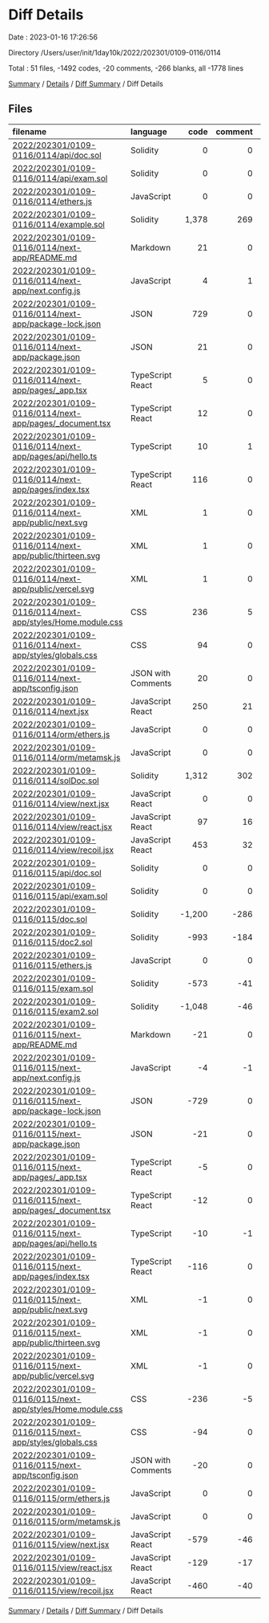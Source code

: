 # Diff Details

Date : 2023-01-16 17:26:56

Directory /Users/user/init/1day10k/2022/202301/0109-0116/0114

Total : 51 files,  -1492 codes, -20 comments, -266 blanks, all -1778 lines

[Summary](results.md) / [Details](details.md) / [Diff Summary](diff.md) / Diff Details

## Files
| filename | language | code | comment | blank | total |
| :--- | :--- | ---: | ---: | ---: | ---: |
| [2022/202301/0109-0116/0114/api/doc.sol](/2022/202301/0109-0116/0114/api/doc.sol) | Solidity | 0 | 0 | 1 | 1 |
| [2022/202301/0109-0116/0114/api/exam.sol](/2022/202301/0109-0116/0114/api/exam.sol) | Solidity | 0 | 0 | 1 | 1 |
| [2022/202301/0109-0116/0114/ethers.js](/2022/202301/0109-0116/0114/ethers.js) | JavaScript | 0 | 0 | 1 | 1 |
| [2022/202301/0109-0116/0114/example.sol](/2022/202301/0109-0116/0114/example.sol) | Solidity | 1,378 | 269 | 386 | 2,033 |
| [2022/202301/0109-0116/0114/next-app/README.md](/2022/202301/0109-0116/0114/next-app/README.md) | Markdown | 21 | 0 | 16 | 37 |
| [2022/202301/0109-0116/0114/next-app/next.config.js](/2022/202301/0109-0116/0114/next-app/next.config.js) | JavaScript | 4 | 1 | 2 | 7 |
| [2022/202301/0109-0116/0114/next-app/package-lock.json](/2022/202301/0109-0116/0114/next-app/package-lock.json) | JSON | 729 | 0 | 1 | 730 |
| [2022/202301/0109-0116/0114/next-app/package.json](/2022/202301/0109-0116/0114/next-app/package.json) | JSON | 21 | 0 | 1 | 22 |
| [2022/202301/0109-0116/0114/next-app/pages/_app.tsx](/2022/202301/0109-0116/0114/next-app/pages/_app.tsx) | TypeScript React | 5 | 0 | 2 | 7 |
| [2022/202301/0109-0116/0114/next-app/pages/_document.tsx](/2022/202301/0109-0116/0114/next-app/pages/_document.tsx) | TypeScript React | 12 | 0 | 2 | 14 |
| [2022/202301/0109-0116/0114/next-app/pages/api/hello.ts](/2022/202301/0109-0116/0114/next-app/pages/api/hello.ts) | TypeScript | 10 | 1 | 3 | 14 |
| [2022/202301/0109-0116/0114/next-app/pages/index.tsx](/2022/202301/0109-0116/0114/next-app/pages/index.tsx) | TypeScript React | 116 | 0 | 8 | 124 |
| [2022/202301/0109-0116/0114/next-app/public/next.svg](/2022/202301/0109-0116/0114/next-app/public/next.svg) | XML | 1 | 0 | 0 | 1 |
| [2022/202301/0109-0116/0114/next-app/public/thirteen.svg](/2022/202301/0109-0116/0114/next-app/public/thirteen.svg) | XML | 1 | 0 | 0 | 1 |
| [2022/202301/0109-0116/0114/next-app/public/vercel.svg](/2022/202301/0109-0116/0114/next-app/public/vercel.svg) | XML | 1 | 0 | 0 | 1 |
| [2022/202301/0109-0116/0114/next-app/styles/Home.module.css](/2022/202301/0109-0116/0114/next-app/styles/Home.module.css) | CSS | 236 | 5 | 38 | 279 |
| [2022/202301/0109-0116/0114/next-app/styles/globals.css](/2022/202301/0109-0116/0114/next-app/styles/globals.css) | CSS | 94 | 0 | 14 | 108 |
| [2022/202301/0109-0116/0114/next-app/tsconfig.json](/2022/202301/0109-0116/0114/next-app/tsconfig.json) | JSON with Comments | 20 | 0 | 1 | 21 |
| [2022/202301/0109-0116/0114/next.jsx](/2022/202301/0109-0116/0114/next.jsx) | JavaScript React | 250 | 21 | 68 | 339 |
| [2022/202301/0109-0116/0114/orm/ethers.js](/2022/202301/0109-0116/0114/orm/ethers.js) | JavaScript | 0 | 0 | 1 | 1 |
| [2022/202301/0109-0116/0114/orm/metamsk.js](/2022/202301/0109-0116/0114/orm/metamsk.js) | JavaScript | 0 | 0 | 1 | 1 |
| [2022/202301/0109-0116/0114/solDoc.sol](/2022/202301/0109-0116/0114/solDoc.sol) | Solidity | 1,312 | 302 | 277 | 1,891 |
| [2022/202301/0109-0116/0114/view/next.jsx](/2022/202301/0109-0116/0114/view/next.jsx) | JavaScript React | 0 | 0 | 1 | 1 |
| [2022/202301/0109-0116/0114/view/react.jsx](/2022/202301/0109-0116/0114/view/react.jsx) | JavaScript React | 97 | 16 | 25 | 138 |
| [2022/202301/0109-0116/0114/view/recoil.jsx](/2022/202301/0109-0116/0114/view/recoil.jsx) | JavaScript React | 453 | 32 | 106 | 591 |
| [2022/202301/0109-0116/0115/api/doc.sol](/2022/202301/0109-0116/0115/api/doc.sol) | Solidity | 0 | 0 | -1 | -1 |
| [2022/202301/0109-0116/0115/api/exam.sol](/2022/202301/0109-0116/0115/api/exam.sol) | Solidity | 0 | 0 | -1 | -1 |
| [2022/202301/0109-0116/0115/doc.sol](/2022/202301/0109-0116/0115/doc.sol) | Solidity | -1,200 | -286 | -257 | -1,743 |
| [2022/202301/0109-0116/0115/doc2.sol](/2022/202301/0109-0116/0115/doc2.sol) | Solidity | -993 | -184 | -207 | -1,384 |
| [2022/202301/0109-0116/0115/ethers.js](/2022/202301/0109-0116/0115/ethers.js) | JavaScript | 0 | 0 | -1 | -1 |
| [2022/202301/0109-0116/0115/exam.sol](/2022/202301/0109-0116/0115/exam.sol) | Solidity | -573 | -41 | -147 | -761 |
| [2022/202301/0109-0116/0115/exam2.sol](/2022/202301/0109-0116/0115/exam2.sol) | Solidity | -1,048 | -46 | -238 | -1,332 |
| [2022/202301/0109-0116/0115/next-app/README.md](/2022/202301/0109-0116/0115/next-app/README.md) | Markdown | -21 | 0 | -16 | -37 |
| [2022/202301/0109-0116/0115/next-app/next.config.js](/2022/202301/0109-0116/0115/next-app/next.config.js) | JavaScript | -4 | -1 | -2 | -7 |
| [2022/202301/0109-0116/0115/next-app/package-lock.json](/2022/202301/0109-0116/0115/next-app/package-lock.json) | JSON | -729 | 0 | -1 | -730 |
| [2022/202301/0109-0116/0115/next-app/package.json](/2022/202301/0109-0116/0115/next-app/package.json) | JSON | -21 | 0 | -1 | -22 |
| [2022/202301/0109-0116/0115/next-app/pages/_app.tsx](/2022/202301/0109-0116/0115/next-app/pages/_app.tsx) | TypeScript React | -5 | 0 | -2 | -7 |
| [2022/202301/0109-0116/0115/next-app/pages/_document.tsx](/2022/202301/0109-0116/0115/next-app/pages/_document.tsx) | TypeScript React | -12 | 0 | -2 | -14 |
| [2022/202301/0109-0116/0115/next-app/pages/api/hello.ts](/2022/202301/0109-0116/0115/next-app/pages/api/hello.ts) | TypeScript | -10 | -1 | -3 | -14 |
| [2022/202301/0109-0116/0115/next-app/pages/index.tsx](/2022/202301/0109-0116/0115/next-app/pages/index.tsx) | TypeScript React | -116 | 0 | -8 | -124 |
| [2022/202301/0109-0116/0115/next-app/public/next.svg](/2022/202301/0109-0116/0115/next-app/public/next.svg) | XML | -1 | 0 | 0 | -1 |
| [2022/202301/0109-0116/0115/next-app/public/thirteen.svg](/2022/202301/0109-0116/0115/next-app/public/thirteen.svg) | XML | -1 | 0 | 0 | -1 |
| [2022/202301/0109-0116/0115/next-app/public/vercel.svg](/2022/202301/0109-0116/0115/next-app/public/vercel.svg) | XML | -1 | 0 | 0 | -1 |
| [2022/202301/0109-0116/0115/next-app/styles/Home.module.css](/2022/202301/0109-0116/0115/next-app/styles/Home.module.css) | CSS | -236 | -5 | -38 | -279 |
| [2022/202301/0109-0116/0115/next-app/styles/globals.css](/2022/202301/0109-0116/0115/next-app/styles/globals.css) | CSS | -94 | 0 | -14 | -108 |
| [2022/202301/0109-0116/0115/next-app/tsconfig.json](/2022/202301/0109-0116/0115/next-app/tsconfig.json) | JSON with Comments | -20 | 0 | -1 | -21 |
| [2022/202301/0109-0116/0115/orm/ethers.js](/2022/202301/0109-0116/0115/orm/ethers.js) | JavaScript | 0 | 0 | -1 | -1 |
| [2022/202301/0109-0116/0115/orm/metamsk.js](/2022/202301/0109-0116/0115/orm/metamsk.js) | JavaScript | 0 | 0 | -1 | -1 |
| [2022/202301/0109-0116/0115/view/next.jsx](/2022/202301/0109-0116/0115/view/next.jsx) | JavaScript React | -579 | -46 | -153 | -778 |
| [2022/202301/0109-0116/0115/view/react.jsx](/2022/202301/0109-0116/0115/view/react.jsx) | JavaScript React | -129 | -17 | -31 | -177 |
| [2022/202301/0109-0116/0115/view/recoil.jsx](/2022/202301/0109-0116/0115/view/recoil.jsx) | JavaScript React | -460 | -40 | -96 | -596 |

[Summary](results.md) / [Details](details.md) / [Diff Summary](diff.md) / Diff Details